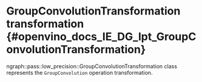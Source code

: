 # GroupConvolutionTransformation transformation {#openvino_docs_IE_DG_lpt_GroupConvolutionTransformation}

ngraph::pass::low_precision::GroupConvolutionTransformation class represents the `GroupConvolution` operation transformation.
